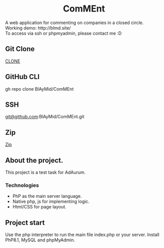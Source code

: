 <h1 align="center">ComMEnt</h1>
A web application for commenting on companies in a closed circle.<br/>
Working demo: http://blmd.site/<br/>
To access via ssh or phpmyadmin, please contact me :D

## Git Clone
[CLONE](https://github.com/BlAyMid/ComMEnt.git)

## GitHub CLI
gh repo clone BlAyMid/ComMEnt

## SSH
git@github.com:BlAyMid/ComMEnt.git

## Zip
[Zip](https://github.com/BlAyMid/ComMEnt/archive/refs/heads/master.zip)

## About the project.
This project is a test task for AdAurum.

### Technologies
- PhP as the main server language.
- Native php, js for implementing logic.
- Html/CSS for page layout.

## Project start
Use the php interpreter to run the main file index.php or your server.
Install PhP8.1, MySQL and phpMyAdmin.
